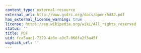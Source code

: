 ```yaml
---
content_type: external-resource
external_url: http://www.gsdrc.org/docs/open/hd32.pdf
has_external_license_warning: true
license: https://en.wikipedia.org/wiki/All_rights_reserved
status: ''
title: PDF
uid: fca5aac1-7229-4a0e-a9c7-066fa2f3a45f
wayback_url: ''
---
```

